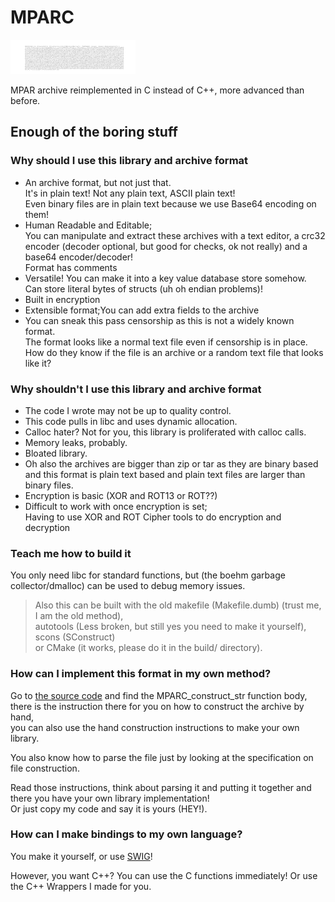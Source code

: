 # MPARC

![Logo is the MPARC archive behind an #ffffff background lmao](./img/logo.png)

MPAR archive reimplemented in C instead of C++, more advanced than before.



## Enough of the boring stuff


### Why should I use this library and archive format

- An archive format, but not just that.  
  It's in plain text! Not any plain text, ASCII plain text!  
  Even binary files are in plain text because we use Base64 encoding on them!
- Human Readable and Editable;  
  You can manipulate and extract these archives with a text editor, a crc32 encoder (decoder optional, but good for checks, ok not really) and a base64 encoder/decoder!  
  Format has comments 
- Versatile! You can make it into a key value database store somehow. Can store literal bytes of structs (uh oh endian problems)!
- Built in encryption
- Extensible format;You can add extra fields to the archive
- You can sneak this pass censorship as this is not a widely known format.  
  The format looks like a normal text file even if censorship is in place.
  How do they know if the file is an archive or a random text file that looks like it?


### Why shouldn't I use this library and archive format

- The code I wrote may not be up to quality control.  
- This code pulls in libc and uses dynamic allocation.  
- Calloc hater? Not for you, this library is proliferated with calloc calls.  
- Memory leaks, probably.
- Bloated library.
- Oh also the archives are bigger than zip or tar as they are binary based and this format is plain text based and plain text files are larger than binary files.
- Encryption is basic (XOR and ROT13 or ROT??)
- Difficult to work with once encryption is set;  
  Having to use XOR and ROT Cipher tools to do encryption and decryption


### Teach me how to build it

You only need libc for standard functions, but (the boehm garbage collector/dmalloc) can be used to debug memory issues.

> Also this can be built with the old makefile (Makefile.dumb) (trust me, I am the old method),  
autotools (Less broken, but still yes you need to make it yourself),  
scons (SConstruct)  
or CMake (it works, please do it in the build/ directory).


### How can I implement this format in my own method?

Go to [the source code](./mparc.c) and find the MPARC_construct_str function body,  
there is the instruction there for you on how to construct the archive by hand,  
you can also use the hand construction instructions to make your own library.

You also know how to parse the file just by looking at the specification on file construction.

Read those instructions, think about parsing it and putting it together and there you have your own library implementation!  
Or just copy my code and say it is yours (HEY!).


### How can I make bindings to my own language?

You make it yourself, or use [SWIG](./mparc.swigi)!

However, you want C++? You can use the C functions immediately! Or use the C++ Wrappers I made for you.
